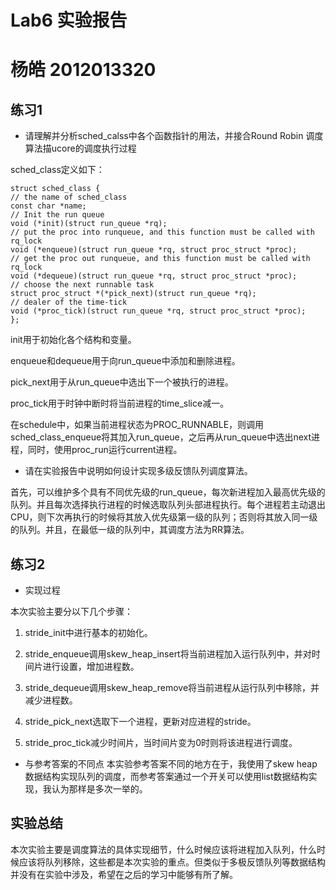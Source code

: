 # Lab6 实验报告
# 杨皓 2012013320

## 练习1

- 请理解并分析sched_calss中各个函数指针的用法，并接合Round Robin 调度算法描ucore的调度执行过程

sched_class定义如下：
```
struct sched_class {
// the name of sched_class
const char *name;
// Init the run queue
void (*init)(struct run_queue *rq);
// put the proc into runqueue, and this function must be called with rq_lock
void (*enqueue)(struct run_queue *rq, struct proc_struct *proc);
// get the proc out runqueue, and this function must be called with rq_lock
void (*dequeue)(struct run_queue *rq, struct proc_struct *proc);
// choose the next runnable task
struct proc_struct *(*pick_next)(struct run_queue *rq);
// dealer of the time-tick
void (*proc_tick)(struct run_queue *rq, struct proc_struct *proc);
};
```
init用于初始化各个结构和变量。 

enqueue和dequeue用于向run_queue中添加和删除进程。 

pick_next用于从run_queue中选出下一个被执行的进程。

proc_tick用于时钟中断时将当前进程的time_slice减一。

在schedule中，如果当前进程状态为PROC_RUNNABLE，则调用sched_class_enqueue将其加入run_queue，之后再从run_queue中选出next进程，同时，使用proc_run运行current进程。

- 请在实验报告中说明如何设计实现多级反馈队列调度算法。

首先，可以维护多个具有不同优先级的run_queue，每次新进程加入最高优先级的队列。并且每次选择执行进程的时候选取队列头部进程执行。每个进程若主动退出CPU，则下次再执行的时候将其放入优先级第一级的队列；否则将其放入同一级的队列。并且，在最低一级的队列中，其调度方法为RR算法。

## 练习2

- 实现过程

本次实验主要分以下几个步骤：
1. stride_init中进行基本的初始化。 

2. stride_enqueue调用skew_heap_insert将当前进程加入运行队列中，并对时间片进行设置，增加进程数。 

3. stride_dequeue调用skew_heap_remove将当前进程从运行队列中移除，并减少进程数。 

4. stride_pick_next选取下一个进程，更新对应进程的stride。 

5. stride_proc_tick减少时间片，当时间片变为0时则将该进程进行调度。 

- 与参考答案的不同点
本实验参考答案不同的地方在于，我使用了skew heap数据结构实现队列的调度，而参考答案通过一个开关可以使用list数据结构实现，我认为那样是多次一举的。

## 实验总结

本次实验主要是调度算法的具体实现细节，什么时候应该将进程加入队列，什么时候应该将队列移除，这些都是本次实验的重点。但类似于多极反馈队列等数据结构并没有在实验中涉及，希望在之后的学习中能够有所了解。









